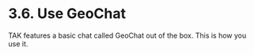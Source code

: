 # 3.6. Use GeoChat
TAK features a basic chat called GeoChat out of the box. This is how you use it.
<SlideDeck deckPath="android/deployapp/admin-01-start"/>